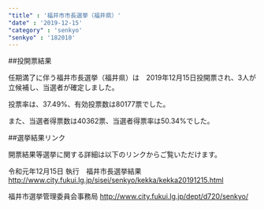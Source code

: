 ```yaml
---
"title" : '福井市市長選挙（福井県）'
"date" : '2019-12-15'
"category" : 'senkyo'
"senkyo" : '182010'
---
```


##投開票結果

任期満了に伴う福井市長選挙（福井県）は　2019年12月15日投開票され、3人が立候補し、当選者が確定しました。

投票率は、37.49%、有効投票数は80177票でした。

また、当選者得票数は40362票、当選者得票率は50.34%でした。


##選挙結果リンク

開票結果等選挙に関する詳細は以下のリンクからご覧いただけます。

令和元年12月15日 執行　福井市長選挙結果
http://www.city.fukui.lg.jp/sisei/senkyo/kekka/kekka20191215.html 


福井市選挙管理委員会事務局
http://www.city.fukui.lg.jp/dept/d720/senkyo/ 
